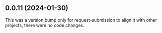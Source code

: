 ## 0.0.11 (2024-01-30)

This was a version bump only for request-submission to align it with other projects, there were no code changes.